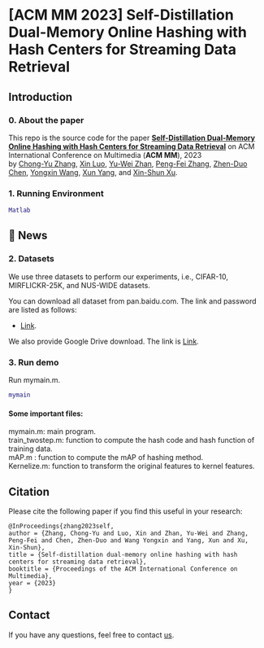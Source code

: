 # [ACM MM 2023] Self-Distillation Dual-Memory Online Hashing with Hash Centers for Streaming Data Retrieval


## Introduction
### 0. About the paper
This repo is the source code for the paper [**Self-Distillation Dual-Memory Online Hashing with Hash Centers for Streaming Data Retrieval**](https://github.com/ZCyueternal/SDOH-HC) on ACM International Conference on Multimedia (**ACM MM**), 2023 
<br>by [Chong-Yu Zhang](https://scholar.google.com.hk/citations?hl=en&user=OsbUzCMAAAAJ), [Xin Luo](https://scholar.google.com.hk/citations?hl=en&user=ZaCsoy0AAAAJ), [Yu-Wei Zhan](https://scholar.google.com.hk/citations?user=iM_-4-sAAAAJ&hl=en&oi=sra), [Peng-Fei Zhang](https://scholar.google.com.hk/citations?hl=en&user=KTnEPf8AAAAJ), [Zhen-Duo Chen](https://scholar.google.com.hk/citations?user=v28-0D0AAAAJ&hl=en&oi=sra), [Yongxin Wang](https://scholar.google.com.hk/citations?user=0SnREAQAAAAJ&hl=en&oi=sra), [Xun Yang](https://scholar.google.com.hk/citations?user=ro8lzsUAAAAJ&hl=en&oi=ao), and [Xin-Shun Xu](https://scholar.google.com.hk/citations?user=ICzwFaIAAAAJ&hl=en&oi=ao). 

### 1. Running Environment
```matlab
Matlab
```
## :rocket: News
### 2. Datasets
We use three datasets to perform our experiments, i.e., CIFAR-10, MIRFLICKR-25K, and NUS-WIDE datasets.

You can download all dataset from pan.baidu.com. The link and password are listed as follows:
- [Link](https://pan.baidu.com/s/1BXnhm00jKEveCcZCN4ixsg?pwd=0408). 


We also provide Google Drive download. The link is [Link](https://zcyueternal.github.io/).  

### 3. Run demo

Run mymain.m.

```matlab
mymain
```

#### Some important files:
mymain.m: main program.  
train_twostep.m: function to compute the hash code and hash function of training data.    
mAP.m : function to compute the mAP of hashing method.  
Kernelize.m: function to transform the original features to kernel features.  


## Citation
Please cite the following paper if you find this useful in your research:
```
@InProceedings{zhang2023self,
author = {Zhang, Chong-Yu and Luo, Xin and Zhan, Yu-Wei and Zhang, Peng-Fei and Chen, Zhen-Duo and Wang Yongxin and Yang, Xun and Xu, Xin-Shun},
title = {Self-distillation dual-memory online hashing with hash centers for streaming data retrieval},
booktitle = {Proceedings of the ACM International Conference on Multimedia},
year = {2023}
}
```

## Contact
If you have any questions, feel free to contact [us](zhangchongyu22@gmail.com).
